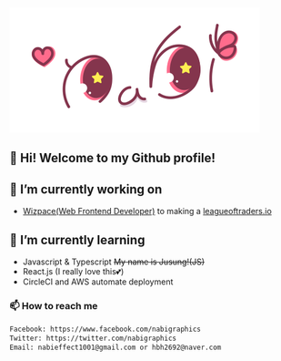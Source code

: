 ![nabigraphics logo](/logo.png)

## 👋 Hi! Welcome to my Github profile!

## 🔭 I’m currently working on
- [Wizpace(Web Frontend Developer)](https://wizpace.com) to making a [leagueoftraders.io](https://leagueoftraders.io/)

## 🌱 I’m currently learning
- Javascript & Typescript ~~My name is Jusung!(JS)~~
- React.js (I really love this💕)
- CircleCI and AWS automate deployment

### 📫 How to reach me

    Facebook: https://www.facebook.com/nabigraphics
    Twitter: https://twitter.com/nabigraphics
    Email: nabieffect1001@gmail.com or hbh2692@naver.com


<!--
**nabigraphics/nabigraphics** is a ✨ _special_ ✨ repository because its `README.md` (this file) appears on your GitHub profile.

Here are some ideas to get you started:

- 🔭 I’m currently working on ...
- 🌱 I’m currently learning ...
- 👯 I’m looking to collaborate on ...
- 🤔 I’m looking for help with ...
- 💬 Ask me about ...
- 📫 How to reach me: ...
- 😄 Pronouns: ...
- ⚡ Fun fact: ...
-->
